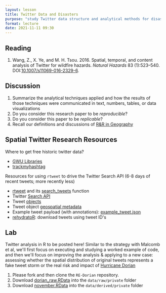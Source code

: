 ```yaml
---
layout: lesson
title: Twitter Data and Disasters
purpose: "study Twitter data structure and analytical methods for disaster data"
format: lecture
date: 2021-11-11 09:30
---
```


## Reading

1. Wang, Z., X. Ye, and M. H. Tsou. 2016. Spatial, temporal, and content analysis of Twitter for wildfire hazards. *Natural Hazards* 83 (1):523–540. DOI:[10.1007/s11069-016-2329-6](https://doi.org/10.1007/s11069-016-2329-6).

## Discussion

1. Summarize the analytical techniques applied and how the results of those techniques were communicated in text, numbers, tables, or data visualizations
2. Do you consider this research paper to be *reproducible*?
3. Do you consider this paper to be *replicable*?
4. Recall our definitions and discussions of [R&R in Geography](r-and-r)

## Spatial Twitter Research Resources

Where to get free historic twitter data?

- [GWU Libraries](https://gwu-libraries.github.io/sfm-ui/posts/2017-09-14-twitter-data)
- [trackmyhashtag](https://www.trackmyhashtag.com/blog/twitter-datasets-free)

Resources for using `rtweet` to drive the Twitter Search API (6-8 days of recent tweets; more recently less)

- [rtweet](https://docs.ropensci.org/rtweet/) and its [search_tweets](https://rtweet.info/reference/search_tweets.html) function
- Twitter [Search API](https://developer.twitter.com/en/docs/tweets/search/api-reference/get-search-tweets)
- Tweet [objects](https://developer.twitter.com/en/docs/tweets/data-dictionary/overview/tweet-object)
- Tweet object [geospatial metadata](https://developer.twitter.com/en/docs/tutorials/tweet-geo-metadata)
- Example tweet payload (with annotations): [example_tweet.json](/assets/example_tweet.json)
- [rehydratoR](https://kevincoakley.github.io/rehydratoR/): download tweets using tweet ID's


## Lab

Twitter analysis in R to be posted here! Similar to the strategy with Malcomb et al, we'll first focus on executing and studying a worked example of code, and then we'll focus on improving the analysis & applying to a new case: assessing whether the spatial distribution of original tweets represents a fake tweet storm or the real risk and impact of [Hurricane Dorian](https://en.wikipedia.org/wiki/Hurricane_Dorian)

1. Please fork and then clone the `RE-Dorian` repository.
1. Download [dorian_raw.RData](https://github.com/GIS4DEV/geog323data/raw/main/dorian/dorian_raw.RDS) into the `data/raw/private` folder
1. Download [november.RData](https://github.com/GIS4DEV/geog323data/raw/main/dorian/november.RDS) into the `data/derived/private` folder
